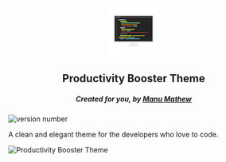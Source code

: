 <p align="center">
  <a href="https://github.com/Augustine97">
    <img alt="productivity booster theme icon" src="icon.png" width="100" />
  </a>
</p>
<h2 align="center">Productivity Booster Theme</h2>

<h5 align="center">Created for you, by <a href="https://www.linkedin.com/in/i-am-manumathew/">Manu Mathew</a></h5>

![version number](https://vsmarketplacebadge.apphb.com/version/ManuMathew.Productivity-Booster-Theme.svg)

A clean and elegant theme for the developers who love to code.

![Productivity Booster Theme](https://user-images.githubusercontent.com/28197642/149843412-f3bd45e1-5c24-4abd-9bbd-392066f19da2.png)

<!-- [![wakatime](https://wakatime.com/badge/github/Augustine97/productivity-booster-theme-vscode-theme.svg)](https://wakatime.com/badge/github/Augustine97/productivity-booster-theme-vscode-theme) -->
<!-- *Light theme coming **soon*** 🌙 -->
